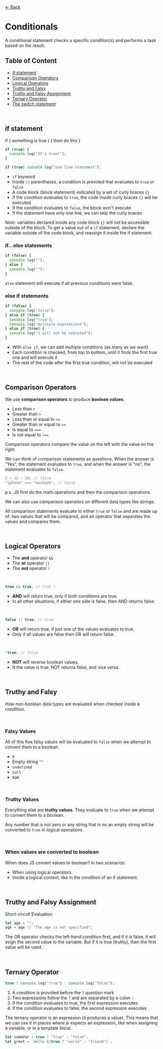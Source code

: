 [&larr; Back](./README.md)

# Conditionals

A conditional statement checks a specific condition(s) and performs a task based on the result.

## Table of Content

- [if statement](#if-statement)
- [Comparison Operators](#comparison-operators)
- [Logical Operators](#logical-operators)
- [Truthy and Falsy](#truthy-and-falsy)
- [Truthy and Falsy Assignment](#truthy-and-falsy-assignment)
- [Ternary Operator](#ternary-operator)
- [The switch statement](#the-switch-statement)

<br>

## if statement

If ( something is true ) { then do this }

```js
if (true) {
  console.log("It's true!");
}

if (true) console.log("one line statement");
```

- `if` keyword
- Inside `()` parentheses, a condition is provided that evaluates to `true` or `false`
- A code block (block statement) indicated by a set of curly braces `{}`
- If the condition evaluates to `true`, the code inside curly braces `{}` will be executed
- If the condition evaluates to `false`, the block won't execute
- If the statement have only one line, we can skip the curly braces

_Note:_ variables declared inside any code block `{}` will not be accessible outside of the block. To get a value out of a `if` statement, declare the variable outside of the code block, and reassign it inside the if statement.

### if...else statements

```js
if (false) {
  console.log("");
} else {
  console.log("");
}
```

`else` statement will execute if all previous conditions were false.

### else if statements

```js
if (false) {
  console.log("false");
} else if (true) {
  console.log("true");
  console.log("multiple expressions");
} else if (true) {
  console.log("I will not be executed");
}
```

- With `else if`, we can add multiple conditions (as many as we want)
- Each condition is checked, from top to bottom, until it finds the first true one and will execute it
- The rest of the code after the first true condition, will not be executed

<br>

## Comparison Operators

We use **comparison operators** to produce **boolean values**.

- Less than `<`
- Greater than `>`
- Less than or equal to `<=`
- Greater than or equal to `>=`
- Is equal to `===`
- Is not equal to `!==`

Comparison operators compare the value on the left with the value on the right.

We can think of comparison statements as questions. When the answer is "Yes", the statement evaluates to `true`, and when the answer is "no", the statement evaluates to `false`.

```js
5 > 12 - 10; // false
"iphone" === "macbook"; // false
```

_p.s._ JS first do the math operations and then the comparison operations.

We can also use comparison operators on different data types like strings.

All comparison statements evaluate to either `true` or `false` and are made up of: two values that will be compared, and an operator that separates the values and compares them.

<br>

## Logical Operators

- The **and** operator `&&`
- The **or** operator `||`
- The **not** operator `!`

<br>

```js
true && true; // true |
```

- **AND** will return true, only if both conditions are true.
- In all other situations, if either one side is false, then AND returns false.

<br>

```js
false || true; // true
```

- **OR** will return true, if just one of the values evaluates to true.
- Only if all values are false then OR will return false.

<br>

```js
!true; // false
```

- **NOT** will reverse boolean values.
- If the value is true, NOT returns false, and vice versa.

<br>

## Truthy and Falsy

How non-boolean data types are evaluated when checked inside a condition.

<br>

### Falsy Values

All of this five falsy values will be evaluated to `false` when we attempt to convert them to a boolean.

- `0`
- Empty string `""`
- `undefined`
- `null`
- `NaN`

<br>

### Truthy Values

Everything else are **truthy values**. They evaluate to `true` when we attempt to convert them to a boolean.

Any number that is not zero or any string that is no an empty string will be converted to `true` in logical operations.

<br>

### When values are converted to boolean

When does JS convert values to boolean? In two scenarios:

- When using logical operators.
- Inside a logical context, like in the condition of an if statement.

<br>

## Truthy and Falsy Assignment

Short-circuit Evaluation

```js
let age = "";
age = age || "The age is not specified";
```

The OR operator checks the left-hand condition first, and if it is false, it will asign the second value to the variable. But if it is true (truthy), then the first value will be used.

<br>

## Ternary Operator

```js
true ? console.log("true") : console.log("false");
```

1. A condition is provided before the `?` question mark
2. Two expressions follow the `?` and are separated by a colon `:`
3. If the condition evaluates to true, the first expression executes
4. If the condition evaluates to false, the second expression executes

The ternary operator is an expression (it produces a value). This means that we can use it in places where js expects an expression, like when assigning a variable, or in a template literal.

```js
let someVar = true ? "true" : "false";
let greet = `Hello ${true ? "world" : "friend"}`;
```

<br>

<!-- ## The switch statement

The `switch` statement

```js
let day = "monday";

switch (day) {
  case "monday": // if day === 'monday'
    console.log("It is monday!");
    console.log("Yupi");
    break;

  case "tuesday":
  case "wednesday":
  case "thursday":
  case "friday":
    console.log("FOUR CASES");
    break;

  case "saturday":
  case "sunday":
    // if day === "saturday" || "sunday"
    cosnole.log("It is saturaday or sunday");
    break;

  default:
    console.log("Not a valid day!");
    break;
}
```

- The switch keyword initiates the statement and is followed by ( ... ), which contains the value that each case will compare. In the example, the value or expression of the switch statement is groceryItem.
- Inside the block, { ... }, there are multiple cases. The case keyword checks if the expression matches the specified value that comes after it. The value following the first case is 'tomato'. If the value of groceryItem equalled 'tomato', that case‘s console.log() would run.
- The value of groceryItem is 'papaya', so the third case runs— Papayas are $1.29 is logged to the console.
- The break keyword tells the computer to exit the block and not execute any more code or check any other cases inside the code block. Note: Without break keywords, the first matching case will run, but so will every subsequent case regardless of whether or not it matches—including the default. This behavior is different from if/else conditional statements that execute only one block of code.
- At the end of each switch statement, there is a default statement. If none of the cases are true, then the code in the default statement will run.

<br>

The switch statement

Based on a condition variable, and depending on the value of that variable, if the value coincides with the case, then that case block of code will run. Comparing one value to multiple different options.

The variable value will be compared in a strict equality way, like:
day === "monday";
If true, then the code after colon will be executed.

1. Inside curly braces block we define cases with options for the day variable.
2. Inside the case we introduce the code to run if true, we can execute multiple lines of code.
3. Then we need the "break" statement, which interrupt the case. Without "break", the code simply continues executing and it stops only to the next "break". Then the next case.
4. We can define multiple cases for the same code block.
5. We can set a default, in case if all the other cases fail. -->
